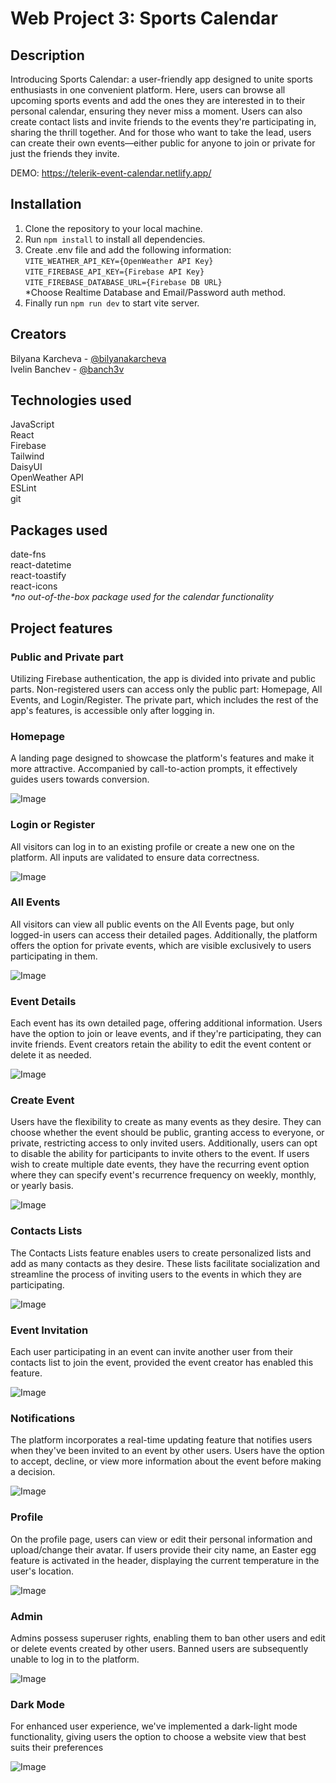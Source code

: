 # Web Project 3: Sports Calendar

## Description

Introducing Sports Calendar: a user-friendly app designed to unite sports enthusiasts in one convenient platform. Here, users can browse all upcoming sports events and add the ones they are interested in to their personal calendar, ensuring they never miss a moment. Users can also create contact lists and invite friends to the events they're participating in, sharing the thrill together. And for those who want to take the lead, users can create their own events—either public for anyone to join or private for just the friends they invite.

DEMO: https://telerik-event-calendar.netlify.app/ <br>

## Installation

1. Clone the repository to your local machine.
2. Run `npm install` to install all dependencies.
3. Create .env file and add the following information:<br>
   `VITE_WEATHER_API_KEY={OpenWeather API Key}`<br>
   `VITE_FIREBASE_API_KEY={Firebase API Key}`<br>
   `VITE_FIREBASE_DATABASE_URL={Firebase DB URL}`</br>
   \*Choose Realtime Database and Email/Password auth method.
4. Finally run `npm run dev` to start vite server.

## Creators

Bilyana Karcheva - [@bilyanakarcheva](https://github.com/bilyanakarcheva)<br>
Ivelin Banchev - [@banch3v](https://github.com/banch3v/)<br>

## Technologies used

JavaScript<br>
React<br>
Firebase<br>
Tailwind<br>
DaisyUI<br>
OpenWeather API<br>
ESLint<br>
git<br>

## Packages used

date-fns<br>
react-datetime<br>
react-toastify<br>
react-icons<br>
<i>\*no out-of-the-box package used for the calendar functionality</i>

## Project features

### Public and Private part

Utilizing Firebase authentication, the app is divided into private and public parts. Non-registered users can access only the public part: Homepage, All Events, and Login/Register. The private part, which includes the rest of the app's features, is accessible only after logging in.

### Homepage

A landing page designed to showcase the platform's features and make it more attractive. Accompanied by call-to-action prompts, it effectively guides users towards conversion.

![Image](./readme-images/homepage.jpg)

### Login or Register

All visitors can log in to an existing profile or create a new one on the platform. All inputs are validated to ensure data correctness.

![Image](./readme-images/login-register.jpg)

### All Events

All visitors can view all public events on the All Events page, but only logged-in users can access their detailed pages. Additionally, the platform offers the option for private events, which are visible exclusively to users participating in them.

![Image](./readme-images/all-events.jpg)

### Event Details

Each event has its own detailed page, offering additional information. Users have the option to join or leave events, and if they're participating, they can invite friends. Event creators retain the ability to edit the event content or delete it as needed.

![Image](./readme-images/event-details.jpg)

### Create Event

Users have the flexibility to create as many events as they desire. They can choose whether the event should be public, granting access to everyone, or private, restricting access to only invited users. Additionally, users can opt to disable the ability for participants to invite others to the event. If users wish to create multiple date events, they have the recurring event option where they can specify event's recurrence frequency on weekly, monthly, or yearly basis.

![Image](./readme-images/create-event.jpg)

### Contacts Lists

The Contacts Lists feature enables users to create personalized lists and add as many contacts as they desire. These lists facilitate socialization and streamline the process of inviting users to the events in which they are participating.

![Image](./readme-images/contacts-lists.jpg)

### Event Invitation

Each user participating in an event can invite another user from their contacts list to join the event, provided the event creator has enabled this feature.

![Image](./readme-images/invite-user.jpg)

### Notifications

The platform incorporates a real-time updating feature that notifies users when they've been invited to an event by other users. Users have the option to accept, decline, or view more information about the event before making a decision.

![Image](./readme-images/notifications.jpg)

### Profile

On the profile page, users can view or edit their personal information and upload/change their avatar. If users provide their city name, an Easter egg feature is activated in the header, displaying the current temperature in the user's location.

![Image](./readme-images/profile.jpg)

### Admin

Admins possess superuser rights, enabling them to ban other users and edit or delete events created by other users. Banned users are subsequently unable to log in to the platform.

![Image](./readme-images/admin.jpg)

### Dark Mode

For enhanced user experience, we've implemented a dark-light mode functionality, giving users the option to choose a website view that best suits their preferences

![Image](./readme-images/dark-mode.jpg)

